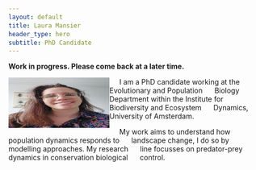```yaml
---
layout: default
title: Laura Mansier
header_type: hero
subtitle: PhD Candidate
---
```


**Work in progress. Please come back at a later time.**




<img src="Pictures/Foto Laura 1.jpeg" align="left" width="200" height="100">    
&nbsp;&nbsp;&nbsp;&nbsp; I am a PhD candidate working at the Evolutionary and Population 
&nbsp;&nbsp;&nbsp;&nbsp; Biology Department within the Institute for Biodiversity and Ecosystem 
&nbsp;&nbsp;&nbsp;&nbsp; Dynamics, University of Amsterdam.

&nbsp;&nbsp;&nbsp;&nbsp;  My work aims to understand how population dynamics responds to 
&nbsp;&nbsp;&nbsp;&nbsp; landscape change, I do so by modelling approaches. My research 
&nbsp;&nbsp;&nbsp;&nbsp; line focusses on predator-prey dynamics in conservation biological 
&nbsp;&nbsp;&nbsp;&nbsp; control.

